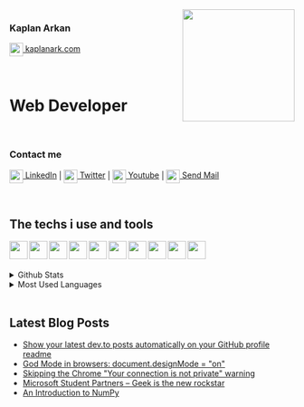 <!-- LİNKS-->
[linkedin]: https://www.linkedin.com/in/kaplan-arkan-2a5747158/
[twitter]:https://twitter.com
[youtube]:https://www.youtube.com/

<img src="https://media.giphy.com/media/KzJkzjggfGN5Py6nkT/source.gif" align="right" width="198" height="">
<!-- https://media.giphy.com/media/KzJkzjggfGN5Py6nkT/source.gif -->

### Kaplan Arkan

[<img height="24" width="24" align= "center" src="https://img.icons8.com/fluent/48/000000/internet.png"/> kaplanark.com](https://kaplanark.wordpress.com/)


<br>

# Web Developer

<br>

### Contact me

[<img height="24" width="24" align= "center" src="https://img.icons8.com/fluent/48/000000/linkedin.png"/> LinkedIn][linkedin]  |
[<img height="24" width="24" align= "center" src="https://img.icons8.com/fluent/48/000000/twitter.png"/> Twitter][twitter]  |
[<img height="24" width="24" align= "center" src="https://img.icons8.com/color/48/000000/youtube-play.png"/> Youtube][youtube]  |
[<img height="24" width="24" align= "center" src="https://img.icons8.com/fluent/48/000000/email.png"/> Send Mail](mailto:kaplan.arkan@gmail.com)

<br>

## The techs i use and tools

<img height = "32" heigth ="32" align="left" src="https://img.icons8.com/color/48/000000/javascript.png"/>
<img height = "32" heigth ="32" align= "left" src="https://img.icons8.com/color/48/000000/html-5--v1.png"/>
<img height = "32" heigth ="32" align= "left" src="https://img.icons8.com/color/48/000000/css3.png"/>
<img height = "32" heigth ="32" align= "left" src="https://img.icons8.com/color/48/000000/python.png"/>
<img height = "32" heigth ="32" align= "left" src="https://img.icons8.com/color/96/000000/nodejs.png"/>
<img height = "32" heigth ="32" align= "left" src="https://img.icons8.com/plasticine/100/000000/bash.png"/>
<img height = "32" heigth ="32" align= "left" src="https://img.icons8.com/color/48/000000/amazon-web-services.png"/>
<img height = "32" heigth ="32" align= "left" src="https://img.icons8.com/color/48/000000/ubuntu--v1.png"/>
<img height = "32" heigth ="32" align= "left" src="https://img.icons8.com/fluent/48/000000/console.png"/>
<img height = "32" heigth ="32" align= "left" src="https://img.icons8.com/fluent/48/000000/visual-studio-code-2019.png"/><br>
<br>
<br>

<details>
<summary>Github Stats</summary>
<img src="https://github-readme-stats.vercel.app/api?username=kaplanark">

</details>

<details>
<summary>Most Used Languages</summary>

<img src="https://github-readme-stats.vercel.app/api/top-langs/?username=kaplanark&layout=compact">

</details>
<br>

## Latest Blog Posts

<!-- BLOG-POST-LIST:START -->
- [Show your latest dev.to posts automatically on your GitHub profile readme](https://dev.to/gautamkrishnar/show-your-latest-dev-to-posts-automatically-in-your-github-profile-readme-3nk8)
- [God Mode in browsers: document.designMode = "on"](https://dev.to/gautamkrishnar/god-mode-in-browsers-document-designmode-on-2pmo)
- [Skipping the Chrome "Your connection is not private" warning](https://dev.to/gautamkrishnar/quickbits-1-skipping-the-chrome-your-connection-is-not-private-warning-4kp1)
- [Microsoft Student Partners – Geek is the new rockstar](https://dev.to/gautamkrishnar/microsoft-student-partners--geek-is-the-new-rockstar)
- [An Introduction to NumPy](https://dev.to/gautamkrishnar/an-introduction-to-numpy)
<!-- BLOG-POST-LIST:END -->
